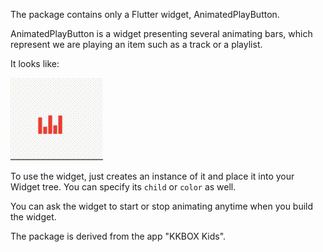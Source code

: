 The package contains only a Flutter widget, AnimatedPlayButton.

AnimatedPlayButton is a widget presenting several animating bars, which
represent we are playing an item such as a track or a playlist.

It looks like:

![button.gif](button.gif)

To use the widget, just creates an instance of it and place it into your Widget
tree. You can specify its `child` or `color` as well.

You can ask the widget to start or stop animating anytime when you build the
widget.

The package is derived from the app "KKBOX Kids".